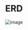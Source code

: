 # ERD
![image](https://user-images.githubusercontent.com/110332047/188419758-81684510-152b-46e6-8c11-16531a50bb57.png)
